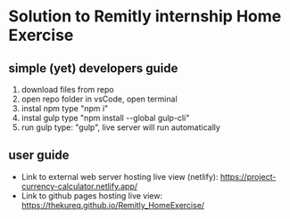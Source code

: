 # Solution to Remitly internship Home Exercise

## simple (yet) developers guide

1. download files from repo
2. open repo folder in vsCode, open terminal
3. instal npm type "npm i"
4. instal gulp type "npm install --global gulp-cli"
5. run gulp type: "gulp", live server will run automatically

## user guide

* Link to external web server hosting live view (netlify): https://project-currency-calculator.netlify.app/
* Link to github pages hosting live view: https://thekureq.github.io/Remitly_HomeExercise/
